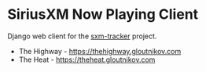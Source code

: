 # SiriusXM Now Playing Client

Django web client for the [sxm-tracker](https://github.com/sgloutnikov/sxm-tracker) project.

* The Highway - https://thehighway.gloutnikov.com
* The Heat    - https://theheat.gloutnikov.com